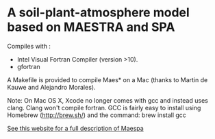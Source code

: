 A soil-plant-atmosphere model based on MAESTRA and SPA
===================================================
  
Compiles with :
* Intel Visual Fortran Compiler (version >10). 
* gfortran

A Makefile is provided to compile Maes* on a Mac (thanks to Martin de Kauwe and Alejandro Morales).

Note: On Mac OS X, Xcode no longer comes with gcc and instead uses clang. Clang won't compile fortran.
GCC is fairly easy to install using Homebrew (http://brew.sh/) and the command: brew install gcc


[See this website for a full description of Maespa](http://maespa.github.io)